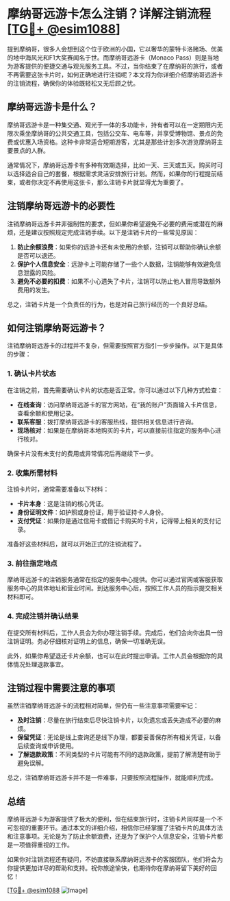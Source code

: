 # 摩纳哥远游卡怎么注销？详解注销流程[[TG💪+ @esim1088](https://t.me/s/esim1088)]

提到摩纳哥，很多人会想到这个位于欧洲的小国，它以奢华的蒙特卡洛赌场、优美的地中海风光和F1大奖赛闻名于世。而摩纳哥远游卡（Monaco Pass）则是当地为游客提供的便捷交通与观光服务工具。不过，当你结束了在摩纳哥的旅行，或者不再需要这张卡片时，如何正确地进行注销呢？本文将为你详细介绍摩纳哥远游卡的注销流程，确保你的体验既轻松又无后顾之忧。

## 摩纳哥远游卡是什么？

摩纳哥远游卡是一种集交通、观光于一体的多功能卡，持有者可以在一定期限内无限次乘坐摩纳哥的公共交通工具，包括公交车、电车等，并享受博物馆、景点的免费或优惠入场资格。这种卡非常适合短期游客，尤其是那些计划多次游览摩纳哥主要景点的人群。

通常情况下，摩纳哥远游卡有多种有效期选择，比如一天、三天或五天。购买时可以选择适合自己的套餐，根据需求灵活安排旅行计划。然而，如果你的行程提前结束，或者你决定不再使用这张卡，那么注销卡片就显得尤为重要了。

## 注销摩纳哥远游卡的必要性

注销摩纳哥远游卡并非强制性的要求，但如果你希望避免不必要的费用或潜在的麻烦，还是建议按照规定完成注销手续。以下是注销卡片的一些常见原因：

1. **防止余额浪费**：如果你的远游卡还有未使用的余额，注销可以帮助你确认余额是否可以退还。
2. **保护个人信息安全**：远游卡上可能存储了一些个人数据，注销能够有效避免信息泄露的风险。
3. **避免不必要的扣费**：如果不小心遗失了卡片，注销可以防止他人冒用导致额外费用的发生。

总之，注销卡片是一个负责任的行为，也是对自己旅行经历的一个良好总结。

## 如何注销摩纳哥远游卡？

注销摩纳哥远游卡的过程并不复杂，但需要按照官方指引一步步操作。以下是具体的步骤：

### 1. 确认卡片状态

在注销之前，首先需要确认卡片的状态是否正常。你可以通过以下几种方式检查：

- **在线查询**：访问摩纳哥远游卡的官方网站，在“我的账户”页面输入卡片信息，查看余额和使用记录。
- **联系客服**：拨打摩纳哥远游卡的客服热线，提供相关信息进行咨询。
- **现场核对**：如果是在摩纳哥本地购买的卡片，可以直接前往指定的服务中心进行核对。

确保卡片没有未支付的费用或异常情况后再继续下一步。

### 2. 收集所需材料

注销卡片时，通常需要准备以下材料：

- **卡片本身**：这是注销的核心凭证。
- **身份证明文件**：如护照或身份证，用于验证持卡人身份。
- **支付凭证**：如果你是通过信用卡或借记卡购买的卡片，记得带上相关的支付记录。

准备好这些材料后，就可以开始正式的注销流程了。

### 3. 前往指定地点

摩纳哥远游卡的注销服务通常在指定的服务中心提供。你可以通过官网或客服获取服务中心的具体地址和营业时间。到达服务中心后，按照工作人员的指示提交相关材料即可。

### 4. 完成注销并确认结果

在提交所有材料后，工作人员会为你办理注销手续。完成后，他们会向你出具一份注销证明。务必仔细核对证明上的信息，确保一切准确无误。

此外，如果你希望退还卡片余额，也可以在此时提出申请。工作人员会根据你的具体情况处理退款事宜。

## 注销过程中需要注意的事项

虽然注销摩纳哥远游卡的流程相对简单，但仍有一些注意事项需要牢记：

- **及时注销**：尽量在旅行结束后尽快注销卡片，以免遗忘或丢失造成不必要的麻烦。
- **保留凭证**：无论是线上查询还是线下办理，都要妥善保存所有相关凭证，以备后续查询或申诉使用。
- **了解退款政策**：不同类型的卡片可能有不同的退款政策，提前了解清楚有助于避免误解。

总之，注销摩纳哥远游卡并不是一件难事，只要按照流程操作，就能顺利完成。

## 总结

摩纳哥远游卡为游客提供了极大的便利，但在结束旅行时，注销卡片同样是一个不可忽视的重要环节。通过本文的详细介绍，相信你已经掌握了注销卡片的具体方法和注意事项。无论是为了防止余额浪费，还是为了保护个人信息安全，注销卡片都是一项值得重视的工作。

如果你对注销流程还有疑问，不妨直接联系摩纳哥远游卡的客服团队，他们将会为你提供更加详尽的帮助和支持。祝你旅途愉快，也期待你在摩纳哥留下美好的回忆！

[[TG💪+ @esim1088](https://t.me/s/esim1088) ![Image](https://i.postimg.cc/4NQfJmqS/Snipaste-2025-05-13-00-14-12.png)]